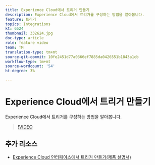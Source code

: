 ```yaml
---
title: Experience Cloud에서 트리거 만들기
description: Experience Cloud에서 트리거를 구성하는 방법을 알아봅니다.
feature: 트리거
topics: Integrations
kt: 6524
thumbnail: 332624.jpg
doc-type: article
role: feature video
team: TM
translation-type: tm+mt
source-git-commit: 10fe2451d77a0366ef7885da0426551b1843a1cb
workflow-type: tm+mt
source-wordcount: '54'
ht-degree: 3%

---
```



# Experience Cloud에서 트리거 만들기

Experience Cloud에서 트리거를 구성하는 방법을 알아봅니다.

>[!VIDEO](https://video.tv.adobe.com/v/332624?quality=12)

## 추가 리소스

* [Experience Cloud 인터페이스에서 트리거 만들기(제품 설명서)](https://experienceleague.adobe.com/docs/campaign-standard/using/integrating-with-adobe-cloud/working-with-campaign-and-triggers/configuring-triggers-in-experience-cloud.html?lang=en#creating-a-trigger-in-the-experience-cloud-interface)
